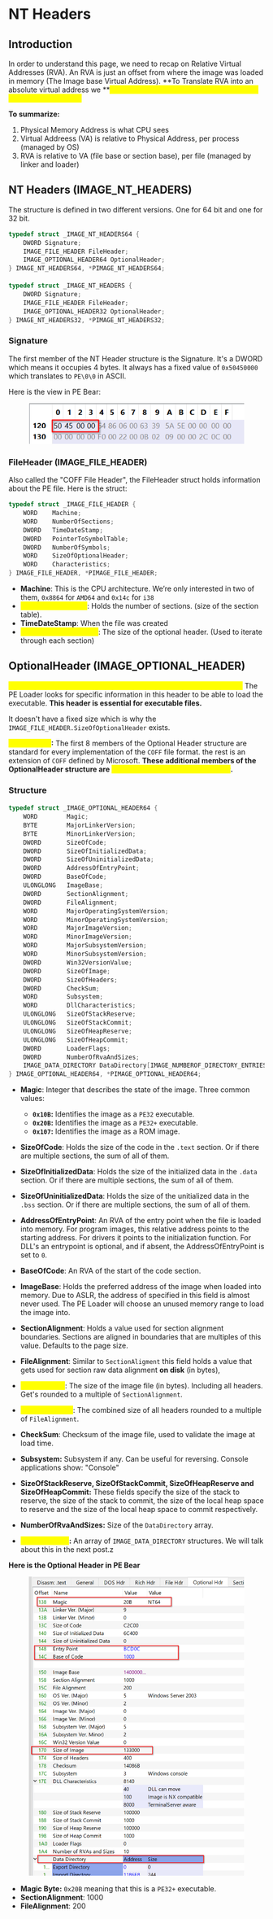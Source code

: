# NT Headers



## Introduction

In order to understand this page, we need to recap on Relative Virtual Addresses (RVA). An RVA is just an offset from where the image was loaded in memory (The Image base Virtual Address). **To Translate RVA into an absolute virtual address we **<mark style="color:yellow;">**add the value of the RVA to the value of the Image Base Address.**</mark>

**To summarize:**

1. Physical Memory Address is what CPU sees
2. Virtual Addreess (VA) is relative to Physical Address, per process (managed by OS)
3. RVA is relative to VA (file base or section base), per file (managed by linker and loader)



## NT Headers (IMAGE\_NT\_HEADERS)

The structure is defined in two different versions. One for 64 bit and one for 32 bit.

```c
typedef struct _IMAGE_NT_HEADERS64 {
    DWORD Signature;
    IMAGE_FILE_HEADER FileHeader;
    IMAGE_OPTIONAL_HEADER64 OptionalHeader;
} IMAGE_NT_HEADERS64, *PIMAGE_NT_HEADERS64;

typedef struct _IMAGE_NT_HEADERS {
    DWORD Signature;
    IMAGE_FILE_HEADER FileHeader;
    IMAGE_OPTIONAL_HEADER32 OptionalHeader;
} IMAGE_NT_HEADERS32, *PIMAGE_NT_HEADERS32;
```

### Signature

The first member of the NT Header structure is the Signature. It's a DWORD which means it occupies 4 bytes. It always has a fixed value of `0x50450000` which translates to `PE\0\0` in ASCII.

Here is the view in PE Bear:

<figure><img src="../../../.gitbook/assets/image (4) (1) (1) (1) (1).png" alt=""><figcaption></figcaption></figure>



### FileHeader (IMAGE\_FILE\_HEADER)

Also called the "COFF File Header", the FileHeader struct holds information about the PE file. Here is the struct:

```c
typedef struct _IMAGE_FILE_HEADER {
    WORD    Machine;
    WORD    NumberOfSections;
    DWORD   TimeDateStamp;
    DWORD   PointerToSymbolTable;
    DWORD   NumberOfSymbols;
    WORD    SizeOfOptionalHeader;
    WORD    Characteristics;
} IMAGE_FILE_HEADER, *PIMAGE_FILE_HEADER;
```

* **Machine**: This is the CPU architecture. We’re only interested in two of them, `0x8864` for `AMD64` and `0x14c` for `i38`
* <mark style="color:yellow;">**NumberOfSections**</mark>: Holds the number of sections. (size of the section table).
* **TimeDateStamp**: When the file was created
* <mark style="color:yellow;">**SizeOfOptionalHeader**</mark>: The size of the optional header. (Used to iterate through each section)



## OptionalHeader (IMAGE\_OPTIONAL\_HEADER)

<mark style="color:yellow;">The Optional Header is the most important header of the NT Headers.</mark> The PE Loader looks for specific information in this header to be able to load the executable. **This header is essential for executable files.**

It doesn't have a fixed size which is why the `IMAGE_FILE_HEADER.SizeOfOptionalHeader` exists.

<mark style="color:yellow;">**IMPORTANT**</mark>**:** The first 8 members of the Optional Header structure are standard for every implementation of the `COFF` file format. the rest is an extension of `COFF` defined by Microsoft. **These additional members of the OptionalHeader structure are **<mark style="color:yellow;">**needed by the PE loader and linker**</mark>**.**



### Structure

```c
typedef struct _IMAGE_OPTIONAL_HEADER64 {
    WORD        Magic;
    BYTE        MajorLinkerVersion;
    BYTE        MinorLinkerVersion;
    DWORD       SizeOfCode;
    DWORD       SizeOfInitializedData;
    DWORD       SizeOfUninitializedData;
    DWORD       AddressOfEntryPoint;
    DWORD       BaseOfCode;
    ULONGLONG   ImageBase;
    DWORD       SectionAlignment;
    DWORD       FileAlignment;
    WORD        MajorOperatingSystemVersion;
    WORD        MinorOperatingSystemVersion;
    WORD        MajorImageVersion;
    WORD        MinorImageVersion;
    WORD        MajorSubsystemVersion;
    WORD        MinorSubsystemVersion;
    DWORD       Win32VersionValue;
    DWORD       SizeOfImage;
    DWORD       SizeOfHeaders;
    DWORD       CheckSum;
    WORD        Subsystem;
    WORD        DllCharacteristics;
    ULONGLONG   SizeOfStackReserve;
    ULONGLONG   SizeOfStackCommit;
    ULONGLONG   SizeOfHeapReserve;
    ULONGLONG   SizeOfHeapCommit;
    DWORD       LoaderFlags;
    DWORD       NumberOfRvaAndSizes;
    IMAGE_DATA_DIRECTORY DataDirectory[IMAGE_NUMBEROF_DIRECTORY_ENTRIES];
} IMAGE_OPTIONAL_HEADER64, *PIMAGE_OPTIONAL_HEADER64;
```



*   **Magic**: Integer that describes the state of the image. Three common values:

    * **`0x10B`:** Identifies the image as a `PE32` executable.
    * **`0x20B`:** Identifies the image as a `PE32+` executable.
    * **`0x107`:** Identifies the image as a ROM image.


* **SizeOfCode**: Holds the size of the code in the `.text` section. Or if there are multiple sections, the sum of all of them.
* **SizeOfInitializedData**: Holds the size of the initialized data in the `.data` section. Or if there are multiple sections, the sum of all of them.
* **SizeOfUninitializedData**: Holds the size of the unitialized data in the `.bss` section. Or if there are multiple sections, the sum of all of them.
* **AddressOfEntryPoint**: An RVA of the entry point when the file is loaded into memory. For program images, this relative address points to the starting address. For drivers it points to the initialization function. For DLL's an entrypoint is optional, and if absent, the AddressOfEntryPoint is set to `0`.
* **BaseOfCode**: An RVA of the start of the code section.
* **ImageBase**: Holds the preferred address of the image when loaded into memory. Due to ASLR, the address of specified in this field is almost never used. The PE Loader will choose an unused memory range to load the image into.
* **SectionAlignment**: Holds a value used for section alignment boundaries. Sections are aligned in boundaries that are multiples of this value. Defaults to the page size.
* **FileAlignment**: Similar to `SectionAligment` this field holds a value that gets used for section raw data alignment **on disk** (in bytes),
* <mark style="color:yellow;">**SizeOfImage**</mark>: The size of the image file (in bytes). Including all headers. Get's rounded to a multiple of `SectionAlignment`.
* <mark style="color:yellow;">**SizeOfHeaders**</mark>: The combined size of all headers rounded to a multiple of `FileAlignment`.
* **CheckSum**: Checksum of the image file, used to validate the image at load time.
* **Subsystem:** Subsystem if any. Can be useful for reversing. Console applications show: "Console"
* **SizeOfStackReserve, SizeOfStackCommit, SizeOfHeapReserve and SizeOfHeapCommit:** These fields specify the size of the stack to reserve, the size of the stack to commit, the size of the local heap space to reserve and the size of the local heap space to commit respectively.
* **NumberOfRvaAndSizes:** Size of the `DataDirectory` array.
* <mark style="color:yellow;">**DataDirectory**</mark>**:** An array of `IMAGE_DATA_DIRECTORY` structures. We will talk about this in the next post.z

**Here is the Optional Header in PE Bear**

<figure><img src="../../../.gitbook/assets/image (2) (1) (1) (1) (1) (1) (1) (1) (1) (1) (1).png" alt=""><figcaption></figcaption></figure>

* **Magic Byte:** `0x20B` meaning that this is a `PE32+` executable.
* **SectionAlignment**: 1000
* **FileAlignment**: 200

